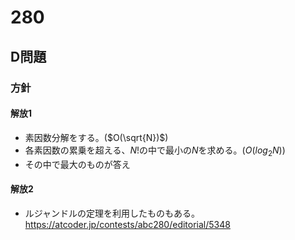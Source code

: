 # 280
## D問題
### 方針
#### 解放1
- 素因数分解をする。($`O(\sqrt{N})`$)
- 各素因数の累乗を超える、$`N!`$の中で最小の$`N`$を求める。($`O(log_2N)`$)
- その中で最大のものが答え
#### 解放2
- ルジャンドルの定理を利用したものもある。https://atcoder.jp/contests/abc280/editorial/5348